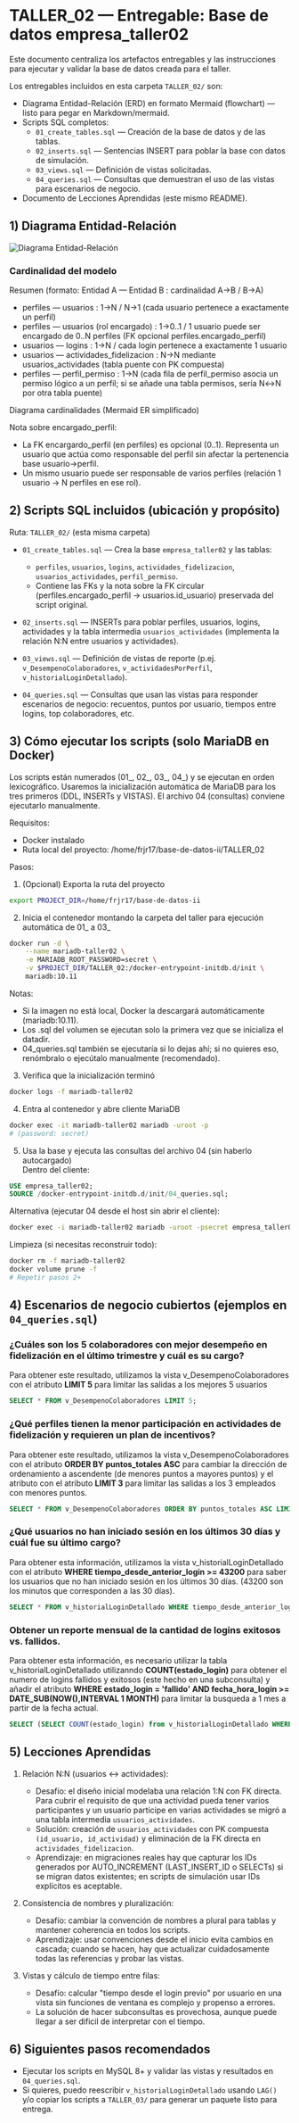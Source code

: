 
# TALLER_02 — Entregable: Base de datos empresa_taller02

Este documento centraliza los artefactos entregables y las instrucciones para ejecutar y validar la base de datos creada para el taller.

Los entregables incluidos en esta carpeta `TALLER_02/` son:

- Diagrama Entidad-Relación (ERD) en formato Mermaid (flowchart) — listo para pegar en Markdown/mermaid.
- Scripts SQL completos:
  - `01_create_tables.sql` — Creación de la base de datos y de las tablas.
  - `02_inserts.sql` — Sentencias INSERT para poblar la base con datos de simulación.
  - `03_views.sql` — Definición de vistas solicitadas.
  - `04_queries.sql` — Consultas que demuestran el uso de las vistas para escenarios de negocio.
- Documento de Lecciones Aprendidas (este mismo README).

## 1) Diagrama Entidad-Relación


![Diagrama Entidad-Relación](assets/diagrama1.png)

### Cardinalidad del modelo

Resumen (formato: Entidad A — Entidad B : cardinalidad A→B / B→A)

- perfiles — usuarios : 1→N / N→1 (cada usuario pertenece a exactamente un perfil)
- perfiles — usuarios (rol encargado) : 1→0..1 / 1 usuario puede ser encargado de 0..N perfiles (FK opcional perfiles.encargado_perfil)
- usuarios — logins : 1→N / cada login pertenece a exactamente 1 usuario
- usuarios — actividades_fidelizacion : N→N mediante usuarios_actividades (tabla puente con PK compuesta)
- perfiles — perfil_permiso : 1→N (cada fila de perfil_permiso asocia un permiso lógico a un perfil; si se añade una tabla permisos, sería N↔N por otra tabla puente)

Diagrama cardinalidades (Mermaid ER simplificado)

Nota sobre encargado_perfil:
- La FK encargardo_perfil (en perfiles) es opcional (0..1). Representa un usuario que actúa como responsable del perfil sin afectar la pertenencia base usuario→perfil.
- Un mismo usuario puede ser responsable de varios perfiles (relación 1 usuario → N perfiles en ese rol).


## 2) Scripts SQL incluidos (ubicación y propósito)

Ruta: `TALLER_02/` (esta misma carpeta)

- `01_create_tables.sql` — Crea la base `empresa_taller02` y las tablas:
  - `perfiles`, `usuarios`, `logins`, `actividades_fidelizacion`, `usuarios_actividades`, `perfil_permiso`.
  - Contiene las FKs y la nota sobre la FK circular (perfiles.encargado_perfil -> usuarios.id_usuario) preservada del script original.

- `02_inserts.sql` — INSERTs para poblar perfiles, usuarios, logins, actividades y la tabla intermedia `usuarios_actividades` (implementa la relación N:N entre usuarios y actividades).

- `03_views.sql` — Definición de vistas de reporte (p.ej. `v_DesempenoColaboradores`, `v_actividadesPorPerfil`, `v_historialLoginDetallado`).

- `04_queries.sql` — Consultas que usan las vistas para responder escenarios de negocio: recuentos, puntos por usuario, tiempos entre logins, top colaboradores, etc.

## 3) Cómo ejecutar los scripts (solo MariaDB en Docker)

Los scripts están numerados (01_, 02_, 03_, 04_) y se ejecutan en orden lexicográfico. Usaremos la inicialización automática de MariaDB para los tres primeros (DDL, INSERTs y VISTAS). El archivo 04 (consultas) conviene ejecutarlo manualmente.

Requisitos:
- Docker instalado
- Ruta local del proyecto: /home/frjr17/base-de-datos-ii/TALLER_02

Pasos:

1. (Opcional) Exporta la ruta del proyecto  
```bash
export PROJECT_DIR=/home/frjr17/base-de-datos-ii
```

2. Inicia el contenedor montando la carpeta del taller para ejecución automática de 01_ a 03_  
```bash
docker run -d \
    --name mariadb-taller02 \
    -e MARIADB_ROOT_PASSWORD=secret \
    -v $PROJECT_DIR/TALLER_02:/docker-entrypoint-initdb.d/init \
    mariadb:10.11
```
Notas:
- Si la imagen no está local, Docker la descargará automáticamente (mariadb:10.11).
- Los .sql del volumen se ejecutan solo la primera vez que se inicializa el datadir.
- 04_queries.sql también se ejecutaría si lo dejas ahí; si no quieres eso, renómbralo o ejecútalo manualmente (recomendado).

3. Verifica que la inicialización terminó  
```bash
docker logs -f mariadb-taller02
```

4. Entra al contenedor y abre cliente MariaDB  
```bash
docker exec -it mariadb-taller02 mariadb -uroot -p
# (password: secret)
```

5. Usa la base y ejecuta las consultas del archivo 04 (sin haberlo autocargado)  
Dentro del cliente:
```sql
USE empresa_taller02;
SOURCE /docker-entrypoint-initdb.d/init/04_queries.sql;
```

Alternativa (ejecutar 04 desde el host sin abrir el cliente):
```bash
docker exec -i mariadb-taller02 mariadb -uroot -psecret empresa_taller02 < $PROJECT_DIR/TALLER_02/04_queries.sql
```

Limpieza (si necesitas reconstruir todo):
```bash
docker rm -f mariadb-taller02
docker volume prune -f  
# Repetir pasos 2+
```

## 4) Escenarios de negocio cubiertos (ejemplos en `04_queries.sql`)
### ¿Cuáles son los 5 colaboradores con mejor desempeño en fidelización en  el último trimestre y cuál es su cargo? 
Para obtener este resultado, utilizamos la vista v_DesempenoColaboradores con el atributo **LIMIT 5** para limitar las salidas a los mejores 5 usuarios
```sql
SELECT * FROM v_DesempenoColaboradores LIMIT 5;
```

### ¿Qué perfiles tienen la menor participación en actividades de fidelización y requieren un plan de incentivos? 
Para obtener este resultado, utilizamos la vista v_DesempenoColaboradores con el atributo **ORDER BY puntos_totales ASC** para cambiar la dirección de ordenamiento a ascendente (de menores puntos a mayores puntos) y el atributo con el atributo **LIMIT 3** para limitar las salidas a los 3 empleados con menores puntos.
 ```sql
 SELECT * FROM v_DesempenoColaboradores ORDER BY puntos_totales ASC LIMIT 3;
 ```
### ¿Qué usuarios no han iniciado sesión en los últimos 30 días y cuál fue su último cargo? 
Para obtener esta información, utilizamos la vista v_historialLoginDetallado con el atributo **WHERE tiempo_desde_anterior_login >= 43200** para saber los usuarios que no han iniciado sesión en los últimos 30 días. (43200 son los minutos que corresponden a las 30 días).

```sql
SELECT * FROM v_historialLoginDetallado WHERE tiempo_desde_anterior_login >= 43200;
```

### Obtener un reporte mensual de la cantidad de logins exitosos vs. fallidos. 
Para obtener esta información, es necesario utilizar la tabla v_historialLoginDetallado utilizanndo **COUNT(estado_login)** para obtener el numero de logins fallidos y exitosos (este hecho en una subconsulta) y añadir el atributo **WHERE  estado_login = 'fallido' AND fecha_hora_login >= DATE_SUB(NOW(),INTERVAL 1 MONTH)** para limitar la busqueda a 1 mes a partir de la fecha actual.

```sql
SELECT (SELECT COUNT(estado_login) from v_historialLoginDetallado WHERE estado_login = 'exitoso') AS login_exitoso, COUNT(estado_login) FROM v_historialLoginDetallado WHERE  estado_login = 'fallido' AND fecha_hora_login >= DATE_SUB(NOW(),INTERVAL 1 MONTH);
```

## 5) Lecciones Aprendidas

1. Relación N:N (usuarios ↔ actividades):
	- Desafío: el diseño inicial modelaba una relación 1:N con FK directa. Para cubrir el requisito de que una actividad pueda tener varios participantes y un usuario participe en varias actividades se migró a una tabla intermedia `usuarios_actividades`.
	- Solución: creación de `usuarios_actividades` con PK compuesta `(id_usuario, id_actividad)` y eliminación de la FK directa en `actividades_fidelizacion`.
	- Aprendizaje: en migraciones reales hay que capturar los IDs generados por AUTO_INCREMENT (LAST_INSERT_ID o SELECTs) si se migran datos existentes; en scripts de simulación usar IDs explícitos es aceptable.

2. Consistencia de nombres y pluralización:
	- Desafío: cambiar la convención de nombres a plural para tablas y mantener coherencia en todos los scripts.
	- Aprendizaje: usar convenciones desde el inicio evita cambios en cascada; cuando se hacen, hay que actualizar cuidadosamente todas las referencias y probar las vistas.

3. Vistas y cálculo de tiempo entre filas:
	- Desafío: calcular "tiempo desde el login previo" por usuario en una vista sin funciones de ventana es complejo y propenso a errores.
	- La solución de hacer subconsultas es provechosa, aunque puede llegar a ser dificil de interpretar con el tiempo.

## 6) Siguientes pasos recomendados

- Ejecutar los scripts en MySQL 8+ y validar las vistas y resultados en `04_queries.sql`.
- Si quieres, puedo reescribir `v_historialLoginDetallado` usando `LAG()` y/o copiar los scripts a `TALLER_03/` para generar un paquete listo para entrega.